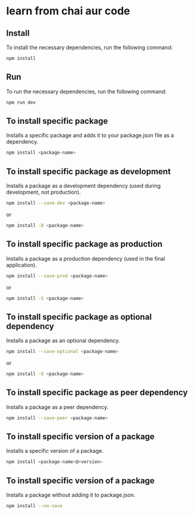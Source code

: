 # learn from chai aur code

## Install

To install the necessary dependencies, run the following command:

```sh
npm install
```

## Run 

To run the necessary dependencies, run the following command:

```sh
npm run dev
```

## To install specific package

Installs a specific package and adds it to your package.json file as a dependency. 

```sh
npm install <package-name>
```

## To install specific package as development

Installs a package as a development dependency (used during development, not production).

```sh
npm install --save-dev <package-name>
```
or
```sh
npm install -D <package-name> 
```

## To install specific package as production

Installs a package as a production dependency (used in the final application). 

```sh
npm install --save-prod <package-name>
```
or
```sh
npm install -S <package-name>
```

## To install specific package as optional dependency

Installs a package as an optional dependency.  

```sh
npm install --save-optional <package-name>
```
or
```sh
npm install -O <package-name>
```

## To install specific package as peer dependency

Installs a package as a peer dependency. 

```sh
npm install --save-peer <package-name>
```

## To install specific version of a package

Installs a specific version of a package. 

```sh
npm install <package-name>@<version>
```

## To install specific version of a package

Installs a package without adding it to package.json. 

```sh
npm install --no-save
```
